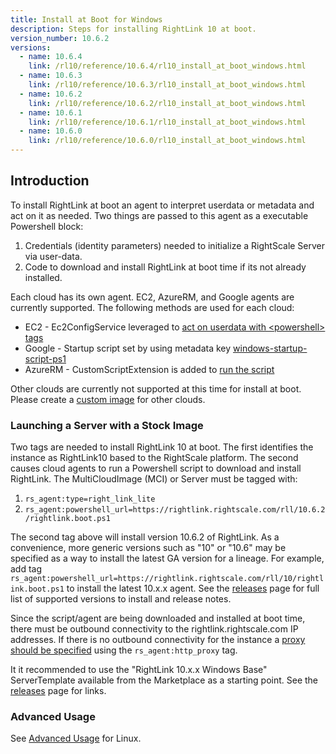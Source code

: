 ```yaml
---
title: Install at Boot for Windows
description: Steps for installing RightLink 10 at boot.
version_number: 10.6.2
versions:
  - name: 10.6.4
    link: /rl10/reference/10.6.4/rl10_install_at_boot_windows.html
  - name: 10.6.3
    link: /rl10/reference/10.6.3/rl10_install_at_boot_windows.html
  - name: 10.6.2
    link: /rl10/reference/10.6.2/rl10_install_at_boot_windows.html
  - name: 10.6.1
    link: /rl10/reference/10.6.1/rl10_install_at_boot_windows.html
  - name: 10.6.0
    link: /rl10/reference/10.6.0/rl10_install_at_boot_windows.html
---
```


## Introduction

To install RightLink at boot an agent to interpret userdata or metadata and act on it as needed. Two things are passed to this agent as a executable Powershell block:
1. Credentials (identity parameters) needed to initialize a RightScale Server via user-data.
2. Code to download and install RightLink at boot time if its not already installed.

Each cloud has its own agent. EC2, AzureRM, and Google agents are currently supported. The following methods are used for each cloud:
* EC2 - Ec2ConfigService leveraged to [act on userdata with &lt;powershell&gt; tags](http://docs.aws.amazon.com/AWSEC2/latest/WindowsGuide/ec2-instance-metadata.html#user-data-execution)
* Google - Startup script set by using metadata key [windows-startup-script-ps1](https://cloud.google.com/compute/docs/startupscript#providing_a_startup_script_for_windows_instances)
* AzureRM - CustomScriptExtension is added to [run the script](https://docs.microsoft.com/en-us/azure/virtual-machines/extensions/custom-script-windows)

Other clouds are currently not supported at this time for install at boot. Please create a [custom image](rl10_install_windows.html) for other clouds.

### Launching a Server with a Stock Image

Two tags are needed to install RightLink 10 at boot. The first identifies the instance as RightLink10 based to the RightScale platform. The second causes cloud agents to run a Powershell script to download and install RightLink. The MultiCloudImage (MCI) or Server must be tagged with:
1. `rs_agent:type=right_link_lite`
2. `rs_agent:powershell_url=https://rightlink.rightscale.com/rll/10.6.2/rightlink.boot.ps1`

The second tag above will install version 10.6.2 of RightLink. As a convenience, more generic versions such as "10" or "10.6" may be specified as a way to install the latest GA version for a lineage. For example, add tag `rs_agent:powershell_url=https://rightlink.rightscale.com/rll/10/rightlink.boot.ps1` to install the latest 10.x.x agent. See the [releases](/rl10/releases) page for full list of supported versions to install and release notes.

Since the script/agent are being downloaded and installed at boot time, there must be outbound connectivity to the rightlink.rightscale.com IP addresses. If there is no outbound connectivity for the instance a [proxy should be specified](rl10_proxying_rightlink.html) using the `rs_agent:http_proxy` tag.

It it recommended to use the "RightLink 10.x.x Windows Base" ServerTemplate available from the Marketplace as a starting point. See the [releases](/rl10/releases/) page for links.

### Advanced Usage

See [Advanced Usage](rl10_install_at_boot.html#advanced-usage) for Linux.
